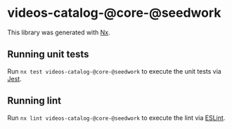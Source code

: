 # videos-catalog-@core-@seedwork

This library was generated with [Nx](https://nx.dev).

## Running unit tests

Run `nx test videos-catalog-@core-@seedwork` to execute the unit tests via [Jest](https://jestjs.io).

## Running lint

Run `nx lint videos-catalog-@core-@seedwork` to execute the lint via [ESLint](https://eslint.org/).
